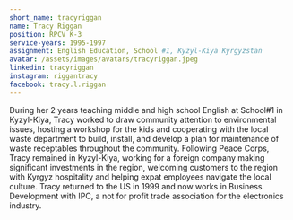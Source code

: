 ```yaml
---
short_name: tracyriggan
name: Tracy Riggan
position: RPCV K-3
service-years: 1995-1997
assignment: English Education, School #1, Kyzyl-Kiya Kyrgyzstan
avatar: /assets/images/avatars/tracyriggan.jpeg
linkedin: tracyriggan
instagram: riggantracy
facebook: tracy.l.riggan
---
```

During her 2 years teaching middle and high school English at School#1 in Kyzyl-Kiya, Tracy worked to draw community attention to environmental issues, hosting a workshop for the kids and cooperating with the local waste department to build, install, and develop a plan for maintenance of waste receptables throughout the community. Following Peace Corps, Tracy remained in Kyzyl-Kiya, working for a foreign company making significant investments in the region, welcoming customers to the region with Kyrgyz hospitality and helping expat employees navigate the local culture. Tracy returned to the US in 1999 and now works in Business Development with IPC, a not for profit trade association for the electronics industry.